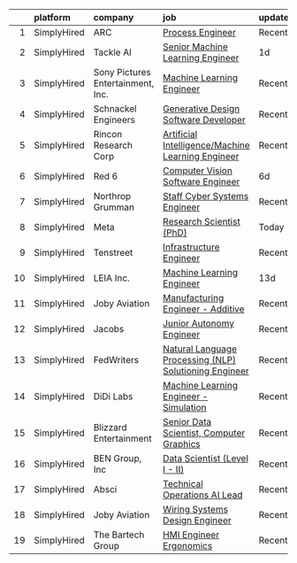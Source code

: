 

|    | platform    | company                           | job                                                                                                                                                                    | update_time   | location                |
|---:|:------------|:----------------------------------|:-----------------------------------------------------------------------------------------------------------------------------------------------------------------------|:--------------|:------------------------|
|  1 | SimplyHired | ARC                               | [Process Engineer](https://www.simplyhired.com/job/Ud0G7_0rkbwEwrc6gQwrGSUOXvdo5WDIJx6DnlnW6iqZJgZZscQTVA?q=generative+engineer)                                       | Recently      | Tuscola, IL             |
|  2 | SimplyHired | Tackle AI                         | [Senior Machine Learning Engineer](https://www.simplyhired.com/job/QvaT-PpFOhVG5bTftrt3bif5pXd_9ivG9W7zF9C6RI1Wdxdl6y9uVw?q=generative+engineer)                       | 1d            | Schaumburg, IL          |
|  3 | SimplyHired | Sony Pictures Entertainment, Inc. | [Machine Learning Engineer](https://www.simplyhired.com/job/1mkmtfVm38EXu_WCSks_O1UMMVKAqKz4u6-x3sE7hm3GuXwOE4k48w?q=generative+engineer)                              | Recently      | Culver City, CA         |
|  4 | SimplyHired | Schnackel Engineers               | [Generative Design Software Developer](https://www.simplyhired.com/job/KE0-EPFCtTp8eniWTTdVA6iqehRWfXqNBvdE0wHECgCONieSBqtj5A?q=generative+engineer)                   | Recently      | Omaha, NE               |
|  5 | SimplyHired | Rincon Research Corp              | [Artificial Intelligence/Machine Learning Engineer](https://www.simplyhired.com/job/v6jQ8KufPLfmdFOw1z4C--b32Gx9S83QyAGBQMzMM27ZKBniugGK3g?q=generative+engineer)      | Recently      | Tucson, AZ +3 locations |
|  6 | SimplyHired | Red 6                             | [Computer Vision Software Engineer](https://www.simplyhired.com/job/ZoNwWxNs9dspo4zQEzp6GXr8kKUldoh4FVM5NdvK9EP_xcfr-oznmw?q=generative+engineer)                      | 6d            | Santa Monica, CA        |
|  7 | SimplyHired | Northrop Grumman                  | [Staff Cyber Systems Engineer](https://www.simplyhired.com/job/qdB2Dli_DI0MODMx-ngEWPjRTuVqjW3s_2V54fvFeJPMF2DyJKZ5_g?q=generative+engineer)                           | Recently      | Huntsville, AL          |
|  8 | SimplyHired | Meta                              | [Research Scientist (PhD)](https://www.simplyhired.com/job/3Ro1b8tdsesx7AiGT1f1QEAuUQjd9srSbNvgsdEm3OaSQzQhyM7A7g?q=generative+engineer)                               | Today         | Pittsburgh, PA          |
|  9 | SimplyHired | Tenstreet                         | [Infrastructure Engineer](https://www.simplyhired.com/job/39eqmgZ6mm3oDqCOFL3FrtFd6V1H1Qm0EqE_wdPnMigoX1aoyU78yQ?q=generative+engineer)                                | Recently      | Tulsa, OK               |
| 10 | SimplyHired | LEIA Inc.                         | [Machine Learning Engineer](https://www.simplyhired.com/job/v7dNs9okyC7PVRj_R-6Y0KCGLTfDNUynZRwRbGFDI3eRctX44cMs3Q?q=generative+engineer)                              | 13d           | Menlo Park, CA          |
| 11 | SimplyHired | Joby Aviation                     | [Manufacturing Engineer - Additive](https://www.simplyhired.com/job/oT4txGYFtNt97XShyjd3WgDDzdnss3NfQGyvb19P_Q2fBVus-YOEOg?q=generative+engineer)                      | Recently      | Marina, CA              |
| 12 | SimplyHired | Jacobs                            | [Junior Autonomy Engineer](https://www.simplyhired.com/job/uRsOEWpV6vwlgcIF-AdOtclXFdA3XohVNDMKLBRVXGSvuXTyhiUlQg?q=generative+engineer)                               | Recently      | Beavercreek, OH         |
| 13 | SimplyHired | FedWriters                        | [Natural Language Processing (NLP) Solutioning Engineer](https://www.simplyhired.com/job/ULKq2TOQHCUMyfdeAmTljXTZ7iGKnxssNePO5V1elhpOPnfs7R2GIA?q=generative+engineer) | Recently      | Fairfax, VA             |
| 14 | SimplyHired | DiDi Labs                         | [Machine Learning Engineer - Simulation](https://www.simplyhired.com/job/0FIFJ4YUalf3s40eXZAFHstJJzH20E2rQROkdnoUTMS249LqvIcPrw?q=generative+engineer)                 | Recently      | Mountain View, CA       |
| 15 | SimplyHired | Blizzard Entertainment            | [Senior Data Scientist, Computer Graphics](https://www.simplyhired.com/job/FiskW-Gz-FCAVeSnphMRdyWJsI2KrVP0qig6JTACI2hq1lHJkEOfoA?q=generative+engineer)               | Recently      | Irvine, CA              |
| 16 | SimplyHired | BEN Group, Inc                    | [Data Scientist (Level I - II)](https://www.simplyhired.com/job/tmv5vgoSXu7itrWFr56ue6HeBITKBmNb720Q6QKiPbJR5PrsGndg4g?q=generative+engineer)                          | Recently      | Provo, UT               |
| 17 | SimplyHired | Absci                             | [Technical Operations AI Lead](https://www.simplyhired.com/job/gSaAZI8ZmqXDfD-fNhIev1VnJk08q94c5fvtaDaPANijC5zp_Qxn-g?q=generative+engineer)                           | Recently      | Vancouver, WA           |
| 18 | SimplyHired | Joby Aviation                     | [Wiring Systems Design Engineer](https://www.simplyhired.com/job/ph-RtUeVS1j-cS9aYmgDjvNKis95V8_ZtjiX_OL6YJ83jhTvh2dCnQ?q=generative+engineer)                         | Recently      | Santa Cruz, CA          |
| 19 | SimplyHired | The Bartech Group                 | [HMI Engineer Ergonomics](https://www.simplyhired.com/job/YgHcGrf-m_E4JWohInM7FZv-xMFEuGzKntF99KKknb85nf_kHI_Txw?q=generative+engineer)                                | Recently      | Auburn Hills, MI        |
